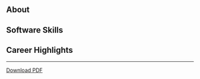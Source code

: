 About
-----

Software Skills
---------------

Career Highlights
-----------------


______________________________________

[Download PDF](/Scott_Skow_Resume.pdf)
